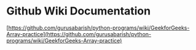 # Github Wiki Documentation
[https://github.com/gurusabarish/python-programs/wiki/GeekforGeeks-Array-practice](https://github.com/gurusabarish/python-programs/wiki/GeekforGeeks-Array-practice)

